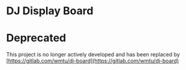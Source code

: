 # DJ Display Board

# Deprecated

This project is no longer actively developed and has been replaced by [https://gitlab.com/wmtu/dj-board](https://gitlab.com/wmtu/dj-board)
